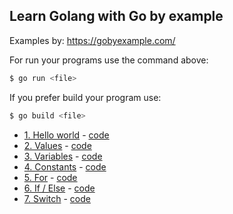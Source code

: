 ## Learn Golang with Go by example

Examples by: https://gobyexample.com/

For run your programs use the command above:
```sh
$ go run <file>
```

If you prefer build your program use:
```sh
$ go build <file>
```

- [1. Hello world](https://gobyexample.com/hello-world) - [code](https://github.com/matheusportoo/lerning-golang/blob/master/hello-world/hello-world.go)
- [2. Values](https://gobyexample.com/values) - [code](https://github.com/matheusportoo/lerning-golang/blob/master/values/values.go)
- [3. Variables](https://gobyexample.com/variables) - [code](https://github.com/matheusportoo/lerning-golang/blob/master/variables/variables.go)
- [4. Constants](https://gobyexample.com/constants) - [code](https://github.com/matheusportoo/lerning-golang/blob/master/constants/constants.go)
- [5. For](https://gobyexample.com/for) - [code](https://github.com/matheusportoo/lerning-golang/blob/master/for/for.go)
- [6. If / Else](https://gobyexample.com/if-else) - [code](https://github.com/matheusportoo/lerning-golang/blob/master/if-else/if-else.go)
- [7. Switch](https://gobyexample.com/switch) - [code](https://github.com/matheusportoo/lerning-golang/blob/master/switch/switch.go)
